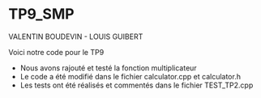 # TP9_SMP
VALENTIN BOUDEVIN - LOUIS GUIBERT

Voici notre code pour le TP9

- Nous avons rajouté et testé la fonction multiplicateur
- Le code a été modifié dans le fichier calculator.cpp et calculator.h
- Les tests ont été réalisés et commentés dans le fichier TEST_TP2.cpp

